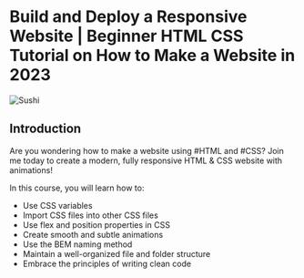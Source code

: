 # Build and Deploy a Responsive Website | Beginner HTML CSS Tutorial on How to Make a Website in 2023
![Sushi](https://i.ibb.co/dBxww2c/Sushi.png)

## Introduction
Are you wondering how to make a website using #HTML and #CSS? Join me today to create a modern, fully responsive HTML & CSS website with animations!
 
In this course, you will learn how to:
- Use CSS variables
- Import CSS files into other CSS files
- Use flex and position properties in CSS
- Create smooth and subtle animations
- Use the BEM naming method
- Maintain a well-organized file and folder structure
-  Embrace the principles of writing clean code


